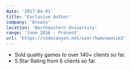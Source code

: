 ```yaml
---
date: '2017-04-01'
title: 'Exclusive Author'
company: 'Envato'
location: 'Northeastern University'
range: 'June 2016 - Present'
url: 'https://codecanyon.net/user/hamzawasim3'
---
```


- Sold quality games to over 140+ clients so far.
- 5 Star Rating from 6 clients so far.
